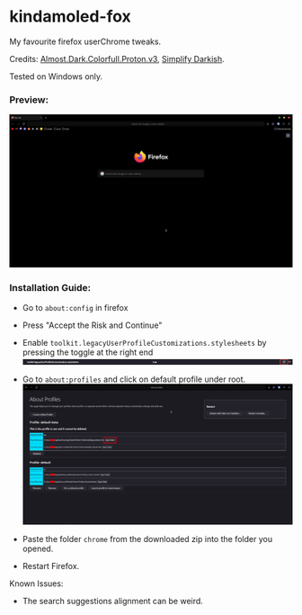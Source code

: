 # kindamoled-fox
My favourite firefox userChrome tweaks.

Credits: [Almost.Dark.Colorfull.Proton.v3](https://github.com/Neikon/Almost-Dark-Grey-Colorfull-Proton---FirefoxCSS-Themes), [Simplify Darkish](https://github.com/CristianDragos/FirefoxThemes/tree/master/Simplify%20Darkish).

Tested on Windows only. 

### Preview:
![preview](resources%20for%20readme/preview_newtab.png)

### Installation Guide:
- Go to `about:config` in firefox
- Press "Accept the Risk and Continue"
- Enable `toolkit.legacyUserProfileCustomizations.stylesheets` by pressing the toggle at the right end
![toggle stylesheets](resources%20for%20readme/about%20config%20tweaks.png)


- Go to `about:profiles` and click on default profile under root.
![open profile folder](resources%20for%20readme/to%20open%20profile%20folder.png)

- Paste the folder `chrome` from the downloaded zip into the folder you opened.
- Restart Firefox.

Known Issues:
- The search suggestions alignment can be weird.
